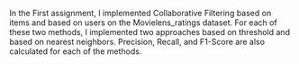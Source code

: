 In the First assignment, I implemented Collaborative Filtering based on items and based on users on the Movielens_ratings dataset. For each of these two methods, I implemented two approaches based on threshold and based on nearest neighbors. Precision, Recall, and F1-Score are also calculated for each of the methods.
